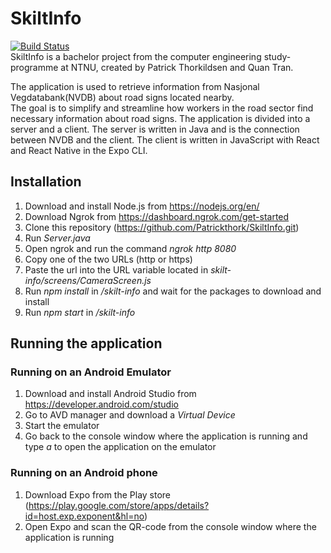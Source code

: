 # SkiltInfo
[![Build Status](https://travis-ci.org/Patrickthork/SkiltInfo.svg?branch=master)](https://travis-ci.org/Patrickthork/SkiltInfo)  
SkiltInfo is a bachelor project from the computer engineering study-programme at NTNU, created by Patrick Thorkildsen and Quan Tran.

The application is used to retrieve information from Nasjonal Vegdatabank(NVDB) about road signs located nearby.  
The goal is to simplify and streamline how workers in the road sector find necessary information about road signs. The application is divided into a server and a client. The server is written in Java and is the connection between NVDB and the client. The client is written in JavaScript with React and React Native in the Expo CLI.

## Installation
1. Download and install Node.js from https://nodejs.org/en/
2. Download Ngrok from https://dashboard.ngrok.com/get-started
3. Clone this repository (https://github.com/Patrickthork/SkiltInfo.git)
4. Run *Server.java*
5. Open ngrok and run the command *ngrok http 8080*
6. Copy one of the two URLs (http or https)
7. Paste the url into the URL variable located in *skilt-info/screens/CameraScreen.js*
8. Run *npm install* in */skilt-info* and wait for the packages to download and install
9. Run *npm start* in */skilt-info*

## Running the application
### Running on an Android Emulator
1. Download and install Android Studio from https://developer.android.com/studio
2. Go to AVD manager and download a *Virtual Device*
3. Start the emulator
4. Go back to the console window where the application is running and type *a* to open the application on the emulator

### Running on an Android phone
1. Download Expo from the Play store (https://play.google.com/store/apps/details?id=host.exp.exponent&hl=no)
2. Open Expo and scan the QR-code from the console window where the application is running
